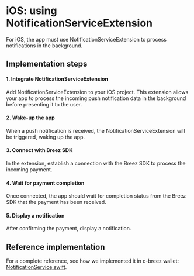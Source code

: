 
# iOS: using NotificationServiceExtension
For iOS, the app must use NotificationServiceExtension to process notifications in the background.

## Implementation steps
#### 1. Integrate NotificationServiceExtension
Add NotificationServiceExtension to your iOS project. This extension allows your app to process the incoming push notification data in the background before presenting it to the user.
#### 2. Wake-up the app
When a push notification is received, the NotificationServiceExtension will be triggered, waking up the app.
#### 3. Connect with Breez SDK
In the extension, establish a connection with the Breez SDK to process the incoming payment.
#### 4. Wait for payment completion
Once connected, the app should wait for completion status from the Breez SDK that the payment has been received.
#### 5. Display a notification
After confirming the payment, display a notification.

## Reference implementation
For a complete reference, see how we implemented it in c-breez wallet: [NotificationService.swift](https://github.com/breez/c-breez/blob/main/ios/Breez%20Notification%20Service%20Extension/NotificationService.swift).
